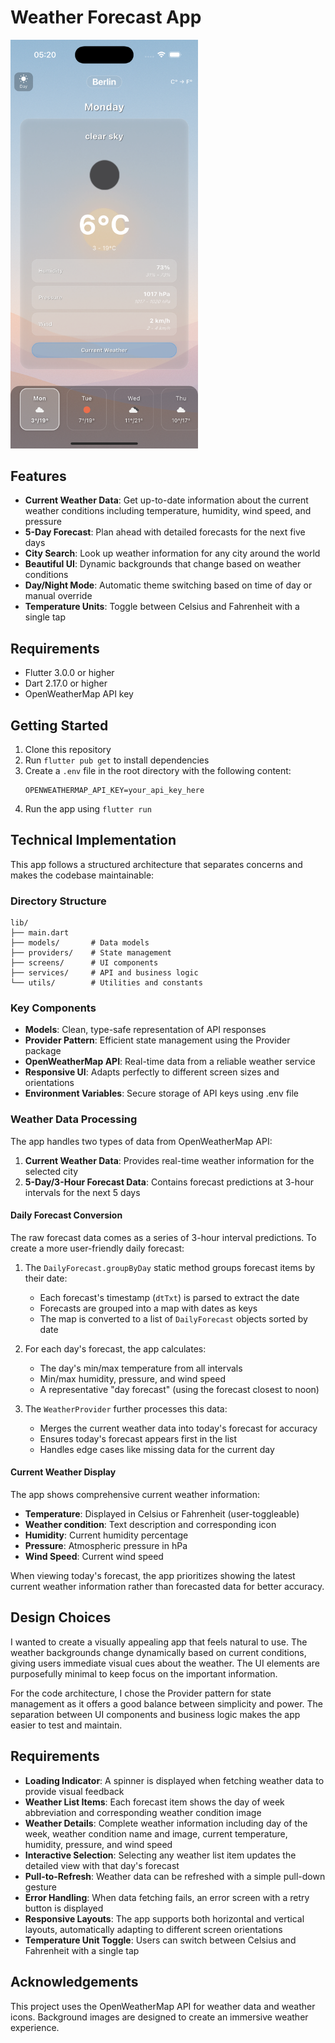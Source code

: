 # Weather Forecast App

<img src="screenshots/app_screenshot.png" alt="Weather App Screenshot" width="300">

## Features

- **Current Weather Data**: Get up-to-date information about the current weather conditions including temperature, humidity, wind speed, and pressure
- **5-Day Forecast**: Plan ahead with detailed forecasts for the next five days
- **City Search**: Look up weather information for any city around the world
- **Beautiful UI**: Dynamic backgrounds that change based on weather conditions
- **Day/Night Mode**: Automatic theme switching based on time of day or manual override
- **Temperature Units**: Toggle between Celsius and Fahrenheit with a single tap

## Requirements

- Flutter 3.0.0 or higher
- Dart 2.17.0 or higher
- OpenWeatherMap API key

## Getting Started

1. Clone this repository
2. Run `flutter pub get` to install dependencies
3. Create a `.env` file in the root directory with the following content:
   ```
   OPENWEATHERMAP_API_KEY=your_api_key_here
   ```
4. Run the app using `flutter run`

## Technical Implementation

This app follows a structured architecture that separates concerns and makes the codebase maintainable:

### Directory Structure

```
lib/
├── main.dart
├── models/       # Data models
├── providers/    # State management
├── screens/      # UI components
├── services/     # API and business logic
└── utils/        # Utilities and constants
```

### Key Components

- **Models**: Clean, type-safe representation of API responses
- **Provider Pattern**: Efficient state management using the Provider package
- **OpenWeatherMap API**: Real-time data from a reliable weather service
- **Responsive UI**: Adapts perfectly to different screen sizes and orientations
- **Environment Variables**: Secure storage of API keys using .env file

### Weather Data Processing

The app handles two types of data from OpenWeatherMap API:
1. **Current Weather Data**: Provides real-time weather information for the selected city
2. **5-Day/3-Hour Forecast Data**: Contains forecast predictions at 3-hour intervals for the next 5 days

#### Daily Forecast Conversion

The raw forecast data comes as a series of 3-hour interval predictions. To create a more user-friendly daily forecast:

1. The `DailyForecast.groupByDay` static method groups forecast items by their date:
   - Each forecast's timestamp (`dtTxt`) is parsed to extract the date
   - Forecasts are grouped into a map with dates as keys
   - The map is converted to a list of `DailyForecast` objects sorted by date

2. For each day's forecast, the app calculates:
   - The day's min/max temperature from all intervals
   - Min/max humidity, pressure, and wind speed
   - A representative "day forecast" (using the forecast closest to noon)

3. The `WeatherProvider` further processes this data:
   - Merges the current weather data into today's forecast for accuracy
   - Ensures today's forecast appears first in the list
   - Handles edge cases like missing data for the current day

#### Current Weather Display

The app shows comprehensive current weather information:
- **Temperature**: Displayed in Celsius or Fahrenheit (user-toggleable)
- **Weather condition**: Text description and corresponding icon
- **Humidity**: Current humidity percentage 
- **Pressure**: Atmospheric pressure in hPa
- **Wind Speed**: Current wind speed

When viewing today's forecast, the app prioritizes showing the latest current weather information rather than forecasted data for better accuracy.

## Design Choices

I wanted to create a visually appealing app that feels natural to use. The weather backgrounds change dynamically based on current conditions, giving users immediate visual cues about the weather. The UI elements are purposefully minimal to keep focus on the important information.

For the code architecture, I chose the Provider pattern for state management as it offers a good balance between simplicity and power. The separation between UI components and business logic makes the app easier to test and maintain.

## Requirements

-  **Loading Indicator**: A spinner is displayed when fetching weather data to provide visual feedback
-  **Weather List Items**: Each forecast item shows the day of week abbreviation and corresponding weather condition image
-  **Weather Details**: Complete weather information including day of the week, weather condition name and image, current temperature, humidity, pressure, and wind speed
-  **Interactive Selection**: Selecting any weather list item updates the detailed view with that day's forecast
-  **Pull-to-Refresh**: Weather data can be refreshed with a simple pull-down gesture
-  **Error Handling**: When data fetching fails, an error screen with a retry button is displayed
-  **Responsive Layouts**: The app supports both horizontal and vertical layouts, automatically adapting to different screen orientations
-  **Temperature Unit Toggle**: Users can switch between Celsius and Fahrenheit with a single tap

## Acknowledgements

This project uses the OpenWeatherMap API for weather data and weather icons. Background images are designed to create an immersive weather experience.
